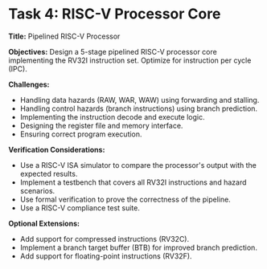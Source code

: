 # Task 4: RISC-V Processor Core

**Title:** Pipelined RISC-V Processor

**Objectives:**
Design a 5-stage pipelined RISC-V processor core implementing the RV32I instruction set. Optimize for instruction per cycle (IPC).

**Challenges:**
*   Handling data hazards (RAW, WAR, WAW) using forwarding and stalling.
*   Handling control hazards (branch instructions) using branch prediction.
*   Implementing the instruction decode and execute logic.
*   Designing the register file and memory interface.
*   Ensuring correct program execution.

**Verification Considerations:**
*   Use a RISC-V ISA simulator to compare the processor's output with the expected results.
*   Implement a testbench that covers all RV32I instructions and hazard scenarios.
*   Use formal verification to prove the correctness of the pipeline.
*   Use a RISC-V compliance test suite.

**Optional Extensions:**
*   Add support for compressed instructions (RV32C).
*   Implement a branch target buffer (BTB) for improved branch prediction.
*   Add support for floating-point instructions (RV32F).